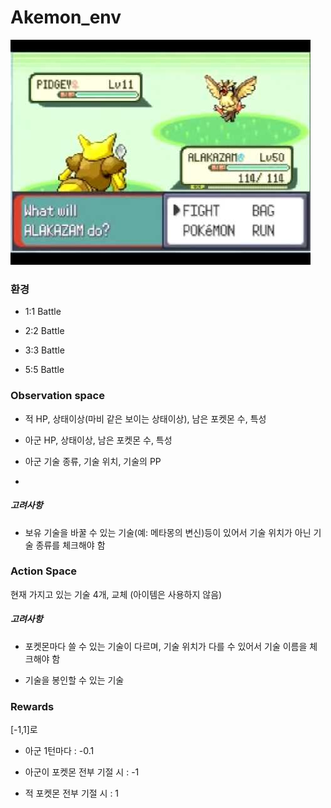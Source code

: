 # Akemon_env

![Image_Battle](./hqdefault.jpg)

### 환경

* 1:1 Battle

* 2:2 Battle

* 3:3 Battle

* 5:5 Battle

### Observation space

* 적 HP, 상태이상(마비 같은 보이는 상태이상), 남은 포켓몬 수, 특성

* 아군 HP, 상태이상, 남은 포켓몬 수, 특성

* 아군 기술 종류, 기술 위치, 기술의 PP

* 

##### 고려사항

* 보유 기술을 바꿀 수 있는 기술(예: 메타몽의 변신)등이 있어서 기술 위치가 아닌 기술 종류를 체크해야 함

### Action Space

현재 가지고 있는 기술 4개, 교체
(아이템은 사용하지 않음)

##### 고려사항

* 포켓몬마다 쓸 수 있는 기술이 다르며, 기술 위치가 다를 수 있어서 기술 이름을 체크해야 함

* 기술을 봉인할 수 있는 기술

### Rewards

[-1,1]로

* 아군 1턴마다 : -0.1

* 아군이 포켓몬 전부 기절 시 : -1

* 적 포켓몬 전부 기절 시 : 1